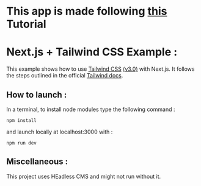 # This app is made following [this](https://www.youtube.com/watch?v=HYv55DhgTuA&ab_channel=JavaScriptMastery) Tutorial

# Next.js + Tailwind CSS Example :

This example shows how to use [Tailwind CSS](https://tailwindcss.com/) [(v3.0)](https://tailwindcss.com/blog/tailwindcss-v3) with Next.js. It follows the steps outlined in the official [Tailwind docs](https://tailwindcss.com/docs/guides/nextjs).

## How to launch :

 In a terminal, to install node modules type the following command :
 
    npm install
  
and launch locally at localhost:3000 with :
  
    npm run dev

## Miscellaneous :
This project uses HEadless CMS and might not run without it.
